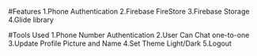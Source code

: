 #Features
1.Phone Authentication
2.Firebase FireStore
3.Firebase Storage
4.Glide library

#Tools Used
1.Phone Number Authentication
2.User Can Chat one-to-one
3.Update Profile Picture and Name
4.Set Theme Light/Dark
5.Logout
